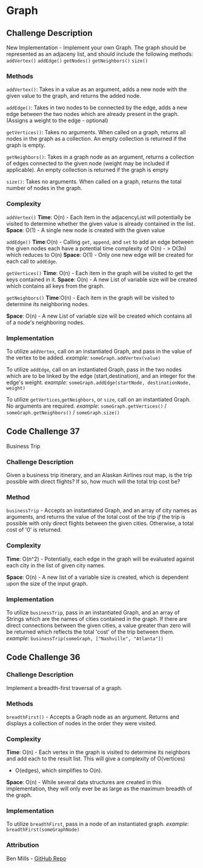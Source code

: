 # Graph

## Challenge Description

New Implementation - Implement your own Graph. The graph should be represented as
an adjaceny list, and should include the following methods:
`addVertex()`
`addEdge()`
`getNodes()`
`getNeighbors()`
`size()`

### Methods

`addVertex()`: Takes in a value as an argument, adds a new node with the given
value to the graph, and returns the added node.

`addEdge()`: Takes in two nodes to be connected by the edge, adds a new edge
between the two nodes which are already present in the graph. (Assigns a weight
to the edge - optional)

`getVertices()`: Takes no arguments. When called on a graph, returns all
nodes in the graph as a collection. An empty collection is returned if the graph
is empty.

`getNeighbors()`: Takes in a graph node as an argument, returns a collection of
edges connected to the given node (weight may be included if applicable). An
empty collection is returned if the graph is empty

`size()`: Takes no arguments. When called on a graph, returns the total number of
nodes in the graph.

### Complexity

`addVertex()`
**Time**: O(n) - Each item in the adjacencyList will potentially be visited to
determine whether the given value is already contained in the list.
**Space**: O(1) - A single new node is created with the given value

`addEdge()`
**Time**:O(n) - Calling `get`, `append`, and `set` to add an edge between the
given nodes each
have a potential
time
complexity of O(n) - > O(3n) which reduces to O(n)
**Space**: O(1) - Only one new edge will be created for each call to `addEdge`.

`getVertices()`
**Time**: O(n) - Each item in the graph will be visited
to get the keys contained in it.
**Space**: O(n) - A new List of variable size will be created which contains all keys from the graph.

`getNeighbors()`
**Time**:O(n) - Each item in the graph will be visited to determine its
neighboring nodes.

**Space**: O(n) - A new List of variable size will be created which contains all
of a node's neighboring nodes.

### Implementation

To utilize `addVertex`, call on an instantiated Graph, and pass in the value of
the vertex to be added.
*example:* `someGraph.addVertex(value)`

To utilize `addEdge`, call on an instantiated Graph, pass in the two nodes which
are to be linked by the edge (start,destination), and an integer for the edge's
weight.
*example:* `someGraph.addEdge(startNode, destinationNode, weight)`

To utilize `getVertices`,`getNeighbors`, or `size`, call on an instantiated Graph. No
arguments are
required.
*example:* `someGraph.getVertices()` / `someGraph.getNeighbors()` / `someGraph.size()`

## Code Challenge 37

Business Trip

### Challenge Description

Given a business trip itinerary, and an Alaskan Airlines rout map, is the trip
possible with direct flights? If so, how much will the total trip cost be?

### Method

`businessTrip` - Accepts an instantiated Graph, and an array of city names as
arguments, and returns the value of the total cost of the trip *if* the trip is
possible with only direct flights between the given cities. Otherwise, a total
cost of '0' is returned.

### Complexity

**Time**: O(n^2) - Potentially, each edge in the graph will be evaluated against
each city in the list of given city names.

**Space**: O(n) - A new list of a variable size is created, which is dependent
upon the size of the input graph.

### Implementation

To utilize `businessTrip`, pass in an instantiated Graph, and an array of Strings
which are the names of cities contained in the graph. If there are direct
connections between the given cities, a value greater than zero will be returned
which reflects the total 'cost' of the trip between them.
*example*: `businessTrip(someGraph, ["Nashville", "Atlanta"])`

## Code Challenge 36

### Challenge Description

Implement a breadth-first traversal of a graph.

### Methods

`breadthFirst()` - Accepts a Graph node as an argument. Returns and displays a
collection of nodes in the order they were visited.

### Complexity

**Time**: O(n) - Each vertex in the graph is visited to determine its neighbors
and add each to the result list. This will give a complexity of O(vertices)
 + O(edges), which simplifies to O(n).

**Space**: O(n) - While several data structures are created in this
implementation, they will only ever be as large as the maximum breadth of the graph.
### Implementation

To utilize `breadthFirst`, pass in a node of an instantiated graph.
*example*: `breadthFirst(someGraphNode)`

### Attribution
Ben Mills - [GitHub Repo](https://github.com/akkanben/data-structures-and-algorithms)




